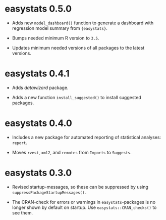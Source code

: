 # easystats 0.5.0

* Adds new `model_dashboard()` function to generate a dashboard with regression
  model summary from `{easystats}`.

* Bumps needed minimum R version to `3.5`.

* Updates minimum needed versions of all packages to the latest versions.

# easystats 0.4.1

* Adds *datawizard* package.

* Adds a new function `install_suggested()` to install suggested packages.

# easystats 0.4.0

* Includes a new package for automated reporting of statistical analyses:
  `report`.

* Moves `rvest`, `xml2`, and `remotes` from `Imports` to `Suggests`.

# easystats 0.3.0

* Revised startup-messages, so these can be suppressed by using
  `suppressPackageStartupMessages()`.

* The CRAN-check for errors or warnings in `easystats`-packages is no longer
  shown by default on startup. Use `easystats::CRAN_checks()` to see them.

